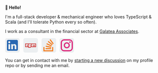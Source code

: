 **:rocket: Hello!**

I'm a full-stack developer & mechanical engineer who loves TypeScript & Scala (and I'll tolerate Python every so often).

I work as a consultant in the financial sector at [Galatea Associates](http://www.galatea-associates.com/).

[![LinkedIn](linkedin.png)](https://linkedin.com/in/ian-sanders) &nbsp;
[![NPM](npm.png)](https://www.npmjs.com/~iansan5653) &nbsp;
[![Stack Overflow](stack-overflow.png)](https://stackoverflow.com/users/1243041/ian?tab=profile) &nbsp;
[![Instagram](instagram.png)](https://www.instagram.com/iansan5653/) &nbsp;

You can get in contact with me by [starting a new discussion](https://github.com/iansan5653/iansan5653/discussions/new) on my profile repo or by sending me an email.
